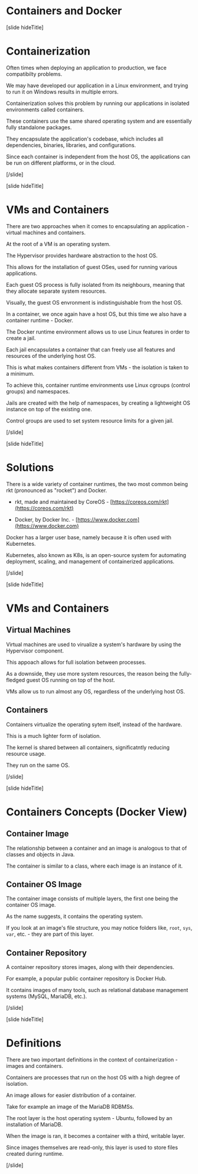 # Containers and Docker

[slide hideTitle]

# Containerization

Often times when deploying an application to production, we face compatibilty problems.

We may have developed our application in a Linux environment, and trying to run it on Windows results in multiple errors.

Containerization solves this problem by running our applications in isolated environments called containers.

These containers use the same shared operating system and are essentially fully standalone packages.

They encapsulate the application's codebase, which includes all dependencies, binaries, libraries, and configurations.

Since each container is independent from the host OS, the applications can be run on different platforms, or in the cloud.

[/slide]

[slide hideTitle]

# VMs and Containers

There are two approaches when it comes to encapsulating an application - virtual machines and containers.

At the root of a VM is an operating system.

The Hypervisor provides hardware abstraction to the host OS.

This allows for the installation of guest OSes, used for running various applications.

Each guest OS process is fully isolated from its neighbours, meaning that they allocate separate system resources.

Visually, the guest OS envronment is indistinguishable from the host OS.

In a container, we once again have a host OS, but this time we also have a container runtime - Docker.

The Docker runtime environment allows us to use Linux features in order to create a jail.

Each jail encapsulates a container that can freely use all features and resources of the underlying host OS.

This is what makes containers different from VMs - the isolation is taken to a minimum.

To achieve this, container runtime environments use Linux cgroups (control groups) and namespaces.

Jails are created with the help of namespaces, by creating a lightweight OS instance on top of the existing one.

Control groups are used to set system resource limits for a given jail. 

[/slide]

[slide hideTitle]

# Solutions

There is a wide variety of container runtimes, the two most common being rkt (pronounced as "rocket") and Docker.

- rkt, made and maintained by CoreOS - [https://coreos.com/rkt](https://coreos.com/rkt)

- Docker, by Docker Inc. - [https://www.docker.com](https://www.docker.com)

Docker has a larger user base, namely because it is often used with Kubernetes.

Kubernetes, also known as K8s, is an open-source system for automating deployment, scaling, and management of containerized applications.

[/slide]

[slide hideTitle]

# VMs and Containers

## Virtual Machines

Virtual machines are used to virualize a system's hardware by using the Hypervisor component.

This appoach allows for full isolation between processes.

As a downside, they use more system resources, the reason being the fully-fledged guest OS running on top of the host.

VMs allow us to run almost any OS, regardless of the underlying host OS.

## Containers

Containers virtualize the operating sytem itself, instead of the hardware.

This is a much lighter form of isolation.

The kernel is shared between all containers, significatntly reducing resource usage.

They run on the same OS.

[/slide]

[slide hideTitle]

# Containers Concepts (Docker View)

## Container Image

The relationship between a container and an image is analogous to that of classes and objects in Java.

The container is similar to a class, where each image is an instance of it.

## Container OS Image

The container image consists of multiple layers, the first one being the container OS image.

As the name suggests, it contains the operating system.

If you look at an image's file structure, you may notice folders like, `root`, `sys`, `var`, etc. - they are part of this layer.

## Container Repository

A container repository stores images, along with their dependencies.

For example, a popular public container repository is Docker Hub.

It contains images of many tools, such as relational database management systems (MySQL, MariaDB, etc.).

[/slide]

[slide hideTitle]

# Definitions

There are two important definitions in the context of containerization - images and containers.

Containers are processes that run on the host OS with a high degree of isolation.

An image allows for easier distribution of a container.

Take for example an image of the MariaDB RDBMSs.

The root layer is the host operating system - Ubuntu, followed by an installation of MariaDB.

When the image is ran, it becomes a container with a third, writable layer.

Since images themselves are read-only, this layer is used to store files created during runtime.

[/slide]
